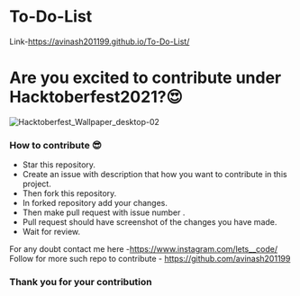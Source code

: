 # To-Do-List
Link-https://avinash201199.github.io/To-Do-List/

# Are you excited to contribute under Hacktoberfest2021?😍

![Hacktoberfest_Wallpaper_desktop-02](https://user-images.githubusercontent.com/59393136/135513229-89dbc17d-09fc-4dee-90a7-9ec26e4c9e3f.png)

### How to contribute 😎<br>

* Star this repository.
* Create an issue with description that how you want to contribute in this project.
* Then fork this repository.
* In forked repository add your changes.
* Then make pull request with issue number .
* Pull request should have screenshot of the changes you have made.
* Wait for review.

For any doubt contact me here -https://www.instagram.com/lets__code/ <br>
Follow for more such repo to contribute - https://github.com/avinash201199

### Thank you for your contribution 
